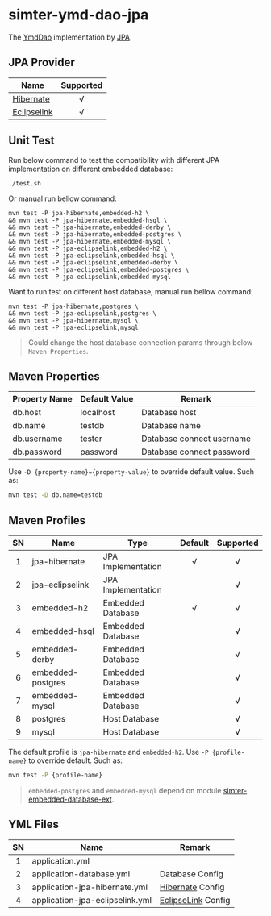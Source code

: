 # simter-ymd-dao-jpa

The [YmdDao] implementation by [JPA].

## JPA Provider

| Name          | Supported |
|---------------|:---------:|
| [Hibernate]   |     √     |
| [Eclipselink] |     √     |

## Unit Test

Run below command to test the compatibility with different JPA implementation on different embedded database:

```
./test.sh
```

Or manual run bellow command:

```
mvn test -P jpa-hibernate,embedded-h2 \
&& mvn test -P jpa-hibernate,embedded-hsql \
&& mvn test -P jpa-hibernate,embedded-derby \
&& mvn test -P jpa-hibernate,embedded-postgres \
&& mvn test -P jpa-hibernate,embedded-mysql \
&& mvn test -P jpa-eclipselink,embedded-h2 \
&& mvn test -P jpa-eclipselink,embedded-hsql \
&& mvn test -P jpa-eclipselink,embedded-derby \
&& mvn test -P jpa-eclipselink,embedded-postgres \
&& mvn test -P jpa-eclipselink,embedded-mysql
```

Want to run test on different host database, manual run bellow command:

```
mvn test -P jpa-hibernate,postgres \
&& mvn test -P jpa-eclipselink,postgres \
&& mvn test -P jpa-hibernate,mysql \
&& mvn test -P jpa-eclipselink,mysql
```

> Could change the host database connection params through below `Maven Properties`.

## Maven Properties

| Property Name | Default Value | Remark                    |
|---------------|---------------|---------------------------|
| db.host       | localhost     | Database host             |
| db.name       | testdb        | Database name             |
| db.username   | tester        | Database connect username |
| db.password   | password      | Database connect password |

Use `-D {property-name}={property-value}` to override default value. Such as:

```bash
mvn test -D db.name=testdb
```

## Maven Profiles

| SN  | Name              | Type               | Default | Supported |
|:---:|-------------------|--------------------|:-------:|:---------:|
|  1  | jpa-hibernate     | JPA Implementation |    √    |     √     |
|  2  | jpa-eclipselink   | JPA Implementation |         |     √     |
|  3  | embedded-h2       | Embedded Database  |    √    |     √     |
|  4  | embedded-hsql     | Embedded Database  |         |     √     |
|  5  | embedded-derby    | Embedded Database  |         |     √     |
|  6  | embedded-postgres | Embedded Database  |         |     √     |
|  7  | embedded-mysql    | Embedded Database  |         |     √     |
|  8  | postgres          | Host Database      |         |     √     |
|  9  | mysql             | Host Database      |         |     √     |

The default profile is `jpa-hibernate` and `embedded-h2`.
Use `-P {profile-name}` to override default. Such as:

```bash
mvn test -P {profile-name}
```

> `embedded-postgres` and `embedded-mysql` depend on module [simter-embedded-database-ext].

## YML Files

| SN  | Name                            | Remark               |
|:---:|---------------------------------|----------------------|
|  1  | application.yml                 |                      |
|  2  | application-database.yml        | Database Config      |
|  3  | application-jpa-hibernate.yml   | [Hibernate] Config   |
|  4  | application-jpa-eclipselink.yml | [EclipseLink] Config |


[simter-embedded-database-ext]: https://github.com/simter/simter-embedded-database-ext
[Hibernate]: https://hibernate.org
[EclipseLink]: https://www.eclipse.org/eclipselink
[JPA]: https://jcp.org/en/jsr/detail?id=338
[YmdDao]: https://github.com/simter/simter-ymd/blob/master/simter-ymd-core/src/main/kotlin/tech/simter/ymd/core/YmdDao.kt
